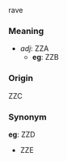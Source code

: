 rave
### Meaning
+ _adj_: ZZA
    + __eg__: ZZB

### Origin

ZZC

### Synonym

__eg__: ZZD

+ ZZE


